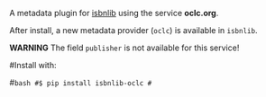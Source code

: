 A metadata plugin for [isbnlib](https://pypi.python.org/pypi/isbnlib) using the service **oclc.org**.

After install, a new metadata provider (`oclc`) is available in `isbnlib`.

**WARNING** The field `publisher` is not available for this service!


#Install with:

#```bash
#$ pip install isbnlib-oclc
#```



